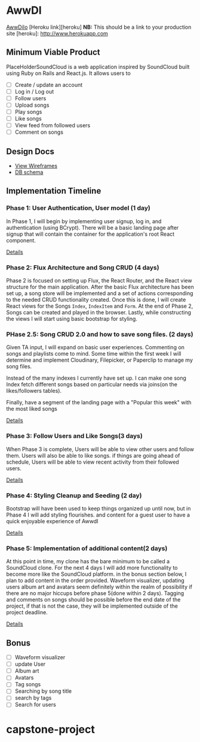 # AwwDI
[AwwDiIo](http://soundcloud.com)
[Heroku link][heroku] **NB:** This should be a link to your production site
[heroku]: http://www.herokuapp.com

## Minimum Viable Product

PlaceHolderSoundCloud is a web application inspired by SoundCloud built using
Ruby on Rails and React.js. It allows users to

- [ ] Create / update an account
- [ ] Log in / Log out
- [ ] Follow users
- [ ] Upload songs
- [ ] Play songs
- [ ] Like songs
- [ ] View feed from followed users
- [ ] Comment on songs
## Design Docs




* [View Wireframes][view]
* [DB schema][schema]

[view]: ./docs/views.md
[schema]: ./docs/schema.md

## Implementation Timeline

### Phase 1: User Authentication, User model (1 day)

In Phase 1, I will begin by implementing user signup, log in, and authentication (using
BCrypt). There will be a basic landing page after signup that will contain the
container for the application's root React component.

[Details][phase-one]

### Phase 2: Flux Architecture and Song CRUD (4 days)

Phase 2 is focused on setting up Flux, the React Router, and the React view
structure for the main application. After the basic Flux architecture has been
set up, a song store will be implemented and a set of actions corresponding to
the needed CRUD functionality created. Once this is done, I will create React
views for the Songs `Index`, `IndexItem` and `Form`. At the end of Phase 2,
Songs can be created and played in the browser. Lastly, while constructing
the views I will start using basic bootstrap for styling.

### PHase 2.5: Song CRUD 2.0 and how to save song files. (2 days)

Given TA input, I will expand on basic user experiences. Commenting on songs and
playlists come to mind. Some time within the first week I will determine and implement
Cloudinary, Filepicker, or Paperclip to manage my song files.

Instead of the many indexes I currently have set up. I can make one song Index fetch
different songs based on particular needs via joins(on the likes/followers tables).

Finally, have a segment of the landing page with a "Popular this week" with the most liked songs


[Details][phase-two]

### Phase 3: Follow Users and Like Songs(3 days)

When Phase 3 is complete, Users will be able to view  other users and follow them.
Users will also be able to like songs. if things are going ahead of schedule,
Users will be able to view recent activity from their followed users.

[Details][phase-three]


### Phase 4: Styling Cleanup and Seeding (2 day)

Bootstrap will have been used to keep things organized up until now, but in
Phase 4 I will add styling flourishes. and content for a guest user to have a quick
enjoyable experience of AwwdI

[Details][phase-four]

### Phase 5: Implementation of additional content(2 days)

At this point in time, my clone has the bare minimum to be called a SoundCloud clone.
For the next 4 days I will add more functionality to become more like the SoundCloud platform.
in the bonus section below, I plan to add content in the order provided. Waveform visualizer, updating users
album art and avatars seem definitely within the realm of possibility if there are no major
hiccups before phase 5(done within 2 days). Tagging and comments on songs should be possible
before the end date of the project, if that is not the case, they will be implemented outside
of the project deadline.


[Details][phase-five]

## Bonus
- [ ] Waveform visualizer
- [ ] update User
- [ ] Album art
- [ ] Avatars
- [ ] Tag songs
- [ ] Searching by song title
- [ ] search by tags
- [ ] Search for users

[phase-one]: ./docs/phases/phase1.md
[phase-two]: ./docs/phases/phase2.md
[phase-three]: ./docs/phases/phase3.md
[phase-four]: ./docs/phases/phase4.md
[phase-five]: ./docs/phases/phase4.md
# capstone-project
